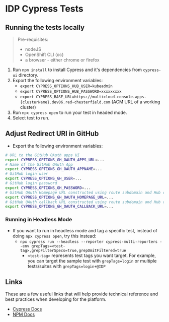 [comment]: # ( Copyright Red Hat )

# IDP Cypress Tests

## Running the tests locally

  > Pre-requisites:
  >  - nodeJS
  >  - OpenShift CLI (oc)
  >  - a browser - either chrome or firefox

1. Run `npm install` to install Cypress and it's dependencies from `cypress-ui` directory.
2. Export the following environment variables:
    - `export CYPRESS_OPTIONS_HUB_USER=kubeadmin`
    - `export CYPRESS_OPTIONS_HUB_PASSWORD=xxxxxxxxx`
    - `export CYPRESS_BASE_URL=https://multicloud-console.apps.{clusterName}.dev06.red-chesterfield.com` (ACM URL of a working cluster)
3. Run `npx cypress open` to run your test in headed mode.
4. Select test to run.

## Adjust Redirect URI in GitHub

* Export the following environment variables:
```bash
# URL to the GitHub OAuth apps UI
export CYPRESS_OPTIONS_GH_OAUTH_APPS_URL=...
# Name of the GitHub OAuth App
export CYPRESS_OPTIONS_GH_OAUTH_APPNAME=...
# GitHub login user
export CYPRESS_OPTIONS_GH_USER=...
# GitHub login password
export CYPRESS_OPTIONS_GH_PASSWORD=...
# GitHub OAuth Homepage URL constructed using route subdomain and Hub cluster URL
export CYPRESS_OPTIONS_GH_OAUTH_HOMEPAGE_URL=...
# GitHub OAuth callback URL constructed using route subdomain and Hub cluster URL
export CYPRESS_OPTIONS_GH_OAUTH_CALLBACK_URL=...
```

### Running in Headless Mode
- If you want to run in headless mode and tag a specific test, instead of doing `npx cypress open`, try this instead:
    - `npx cypress run --headless --reporter cypress-multi-reporters --env grepTags=<test-tag>,grepFilterSpecs=true,grepOmitFiltered=true`
        - `<test-tag>` represents test tags you want target. For example, you can target the sample test with `grepTags=login` or multiple tests/suites with `grepTags=login+@IDP`

## Links

These are a few useful links that will help provide technical reference and best practices when developing for the platform.

- [Cypress Docs](https://docs.cypress.io/guides/overview/why-cypress.html)
- [NPM Docs](https://docs.npmjs.com)